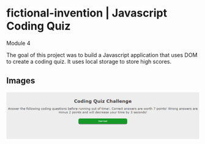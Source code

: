 # fictional-invention | Javascript Coding Quiz
Module 4 

The goal of this project was to build a Javascript application that uses DOM to create a coding quiz. It uses local storage to store high scores. 

## Images

![Homepage](./assets/images/1.png)
